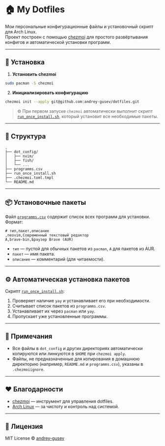 # 🏠 My Dotfiles

Мои персональные конфигурационные файлы и установочный скрипт для Arch Linux.  
Проект построен с помощью [chezmoi](https://www.chezmoi.io/) для простого развёртывания конфигов и автоматической установки программ.

---

## 🚀 Установка

1. **Установить chezmoi**
```bash
sudo pacman -S chezmoi
```

2. **Инициализировать конфигурацию**

```bash
chezmoi init --apply git@github.com:andrey-gusev/dotfiles.git
```

   > ⚙️ При первом запуске `chezmoi` автоматически выполнит скрипт [`run_once_install.sh`](./run_once_install.sh), который установит все необходимые пакеты.

---

## 🧩 Структура

```
.
├── dot_config/             
│   ├── nvim/               
│   ├── fish/               
│   └── ...
├── programms.csv           
├── run_once_install.sh     
├── .chezmoi.toml.tmpl      
└── README.md               
```

---

## 📦 Установочные пакеты

Файл [`programms.csv`](./programms.csv) содержит список всех программ для установки.
Формат:

```csv
# тип,пакет,описание
,neovim,Современный текстовый редактор
A,brave-bin,Браузер Brave (AUR)
```

* `тип` — пустой для обычных пакетов из `pacman`, `A` для пакетов из AUR.
* `пакет` — имя пакета.
* `описание` — комментарий (для читаемости).

---

## ⚙️ Автоматическая установка пакетов

Скрипт [`run_once_install.sh`](./run_once_install.sh):

1. Проверяет наличие `yay` и устанавливает его при необходимости.
2. Считывает список пакетов из `programms.csv`.
3. Устанавливает их через `pacman` или `yay`.
4. Пропускает уже установленные программы.

---

## 🧠 Примечания

* Все файлы в `dot_config` и других директориях автоматически копируются или линкуются в `$HOME` при `chezmoi apply`.
* Файлы, не предназначенные для копирования в домашнюю директорию (например, `README.md` и `programms.csv`), указаны в `.chezmoiignore`.

---

## ❤️ Благодарности

* [chezmoi](https://www.chezmoi.io/) — инструмент для управления dotfiles.
* [Arch Linux](https://archlinux.org/) — за чистоту и контроль над системой.

---

## 🔗 Лицензия

MIT License © [andrey-gusev](https://github.com/andrey-gusev/)
